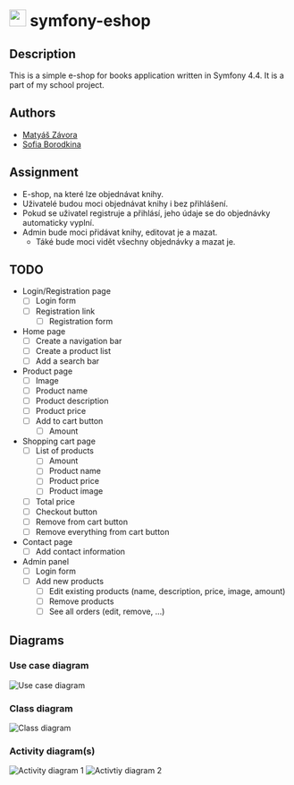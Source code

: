 # <img src="./img/android-chrome-512x512.png" width="30"> symfony-eshop

## Description
This is a simple e-shop for books application written in Symfony 4.4. It is a part of my school project.

## Authors
- [Matyáš Závora]()
- [Sofia Borodkina]()

## Assignment
- E-shop, na které lze objednávat knihy.
- Uživatelé budou moci objednávat knihy i bez přihlášení.
- Pokud se uživatel registruje a přihlásí, jeho údaje se do objednávky automaticky vyplní.
- Admin bude moci přidávat knihy, editovat je a mazat.
  - Táké bude moci vidět všechny objednávky a mazat je.


## TODO
- Login/Registration page
  - [ ] Login form
  - [ ] Registration link
    - [ ] Registration form
- Home page
  - [ ] Create a navigation bar
  - [ ] Create a product list
  - [ ] Add a search bar
- Product page
  - [ ] Image
  - [ ] Product name
  - [ ] Product description
  - [ ] Product price
  - [ ] Add to cart button
    - [ ] Amount
- Shopping cart page
  - [ ] List of products
    - [ ] Amount
    - [ ] Product name
    - [ ] Product price
    - [ ] Product image
  - [ ] Total price
  - [ ] Checkout button
  - [ ] Remove from cart button
  - [ ] Remove everything from cart button
- Contact page
  - [ ] Add contact information
- Admin panel
  - [ ] Login form
  - [ ] Add new products
    - [ ] Edit existing products (name, description, price, image, amount)
    - [ ] Remove products
    - [ ] See all orders (edit, remove, ...)

## Diagrams
### Use case diagram
![Use case diagram](./img/UseCaseDiagram.png)
### Class diagram
![Class diagram](./img/ClassDiagram.png)
### Activity diagram(s)
![Activity diagram 1](./img/ActivityDiagram.png)
![Activtiy diagram 2](./img/Acttivity_v2.png)
